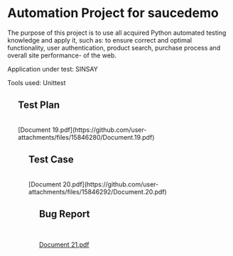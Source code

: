 <h1>Automation Project for saucedemo</h1>

The purpose of this project is to use all acquired Python automated testing knowledge and apply it, such as: to ensure correct and optimal functionality, user authentication, product search, purchase process and overall site performance- of the web.

Application under test: SINSAY

Tools used: Unittest

<ol>
<h2> Test Plan </h2>
<br>
[Document 19.pdf](https://github.com/user-attachments/files/15846280/Document.19.pdf)

<ol>
<h2> Test Case </h2>
<br>
[Document 20.pdf](https://github.com/user-attachments/files/15846292/Document.20.pdf)

<ol>
<h2> Bug Report </h2>
<br>

[Document 21.pdf](https://github.com/user-attachments/files/15846305/Document.21.pdf)
